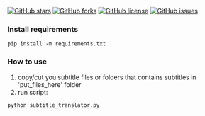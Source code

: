 [![GitHub stars](https://img.shields.io/github/stars/mrtztg/subtitle_batch_translator.svg?style=flat-square)](https://github.com/mrtztg/subtitle_batch_translator/stargazers)
[![GitHub forks](https://img.shields.io/github/forks/mrtztg/subtitle_batch_translator.svg?style=flat-square)](https://github.com/mrtztg/subtitle_batch_translator/network)
[![GitHub license](https://img.shields.io/github/license/mrtztg/subtitle_batch_translator.svg?style=flat-square)](https://github.com/mrtztg/subtitle_batch_translator/blob/master/LICENSE)
[![GitHub issues](https://img.shields.io/github/issues/mrtztg/subtitle_batch_translator.svg?style=flat-square)](https://github.com/mrtztg/subtitle_batch_translator/issues)
### Install requirements
```commandline
pip install -m requirements.txt
```

### How to use
1. copy/cut you subtitle files or folders that contains subtitles in 'put_files_here' folder
2. run script:
```commandline
python subtitle_translator.py
```